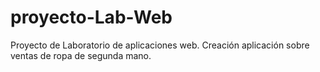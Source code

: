 # proyecto-Lab-Web
Proyecto de Laboratorio de aplicaciones web. Creación aplicación sobre ventas de ropa de segunda mano.
